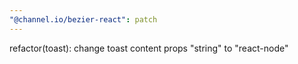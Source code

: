 ```yaml
---
"@channel.io/bezier-react": patch
---
```


refactor(toast): change toast content props "string" to "react-node"
